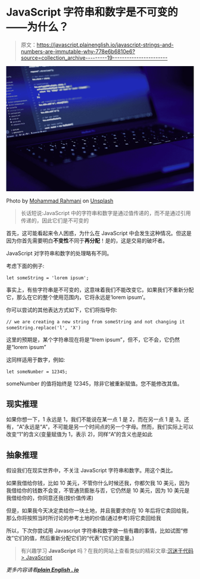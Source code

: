 # JavaScript 字符串和数字是不可变的——为什么？

> 原文：<https://javascript.plainenglish.io/javascript-strings-and-numbers-are-immutable-why-778e6b6810e6?source=collection_archive---------19----------------------->

![](img/f70af9d441d36f31d274b0158247aa1c.png)

Photo by [Mohammad Rahmani](https://unsplash.com/@afgprogrammer?utm_source=medium&utm_medium=referral) on [Unsplash](https://unsplash.com?utm_source=medium&utm_medium=referral)

> 长话短说:JavaScript 中的字符串和数字是通过值传递的，而不是通过引用传递的，因此它们是不可变的

首先，这可能看起来令人困惑，为什么在 JavaScript 中会发生这种情况。但这是因为你首先需要明白**不变性**不同于**再分配**！是的，这是交易的破坏者。

JavaScript 对字符串和数字的处理略有不同。

考虑下面的例子:

```
let someString = 'lorem ipsum';
```

事实上，有些字符串是不可变的，这意味着我们不能改变它。如果我们不重新分配它，那么在它的整个使用范围内，它将永远是‘lorem ipsum’。

你可以尝试的其他表达方式如下，它们将指导你:

```
// we are creating a new string from someString and not changing it
someString.replace('l', 'X')
```

这里的预期是，某个字符串现在将是“llrem ipsum”，但不，它不会，它仍然是“lorem ipsum”

这同样适用于数字，例如:

```
let someNumber = 12345;
```

someNumber 的值将始终是 12345，除非它被重新赋值。您不能修改其值。

## 现实推理

如果你想一下，1 永远是 1，我们不能说在某一点 1 是 2，而在另一点 1 是 3。还有，“A”永远是“A”，不可能是另一个时间点的另一个字母。然而，我们实际上可以改变“1”的含义(变量赋值为 1，表示 2)，同样“A”的含义也是如此

## 抽象推理

假设我们在现实世界中，不关注 JavaScript 字符串和数字。用这个类比。

如果我借给你钱，比如 10 美元，不管你什么时候还我，你都欠我 10 美元，因为我借给你的钱数不会变，不管通货膨胀与否，它仍然是 10 美元，因为 10 美元是我借给你的，你同意还我(按价值传递)

但是，如果我今天决定卖给你一块土地，并且我要求你在 10 年后将它卖回给我，那么你将按照当时所讨论的参考土地的价值(通过参考)将它卖回给我

所以，下次你尝试用 Javascript 字符串和数字做一些有趣的事情，比如试图“修改”它们的值，然后重新分配它们的“代表”(它们的变量。)

> 有兴趣学习 **JavaScript** 吗？在我的网站上查看类似的精彩文章:[沉迷于代码> JavaScript](https://bingeoncode.com/category/javascript)

*更多内容请看*[***plain English . io***](http://plainenglish.io/)